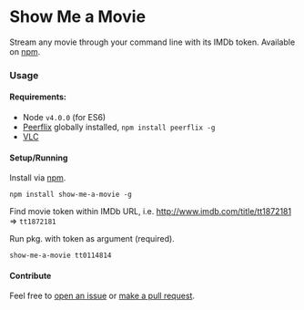 # Show Me a Movie

Stream any movie through your command line with its IMDb token. Available on [npm](npmjs.org/packages/show-me-a-movie).

### Usage

#### Requirements:

+ Node `v4.0.0` (for ES6)
+ [Peerflix](http://npmjs.org/packages/peerflix) globally installed, `npm install peerflix -g`
+ [VLC](http://www.videolan.org/vlc/index.html)

#### Setup/Running

Install via [npm](npmjs.org/packages/show-me-a-movie).

``` 
npm install show-me-a-movie -g
```

Find movie token within IMDb URL, i.e. http://www.imdb.com/title/tt1872181 => `tt1872181`

Run pkg. with token as argument (required).

``` 
show-me-a-movie tt0114814
```

#### Contribute

Feel free to [open an issue](https://github.com/kshvmdn/show-me-a-movie/issues) or [make a pull request](https://github.com/kshvmdn/show-me-a-movie/pulls).

